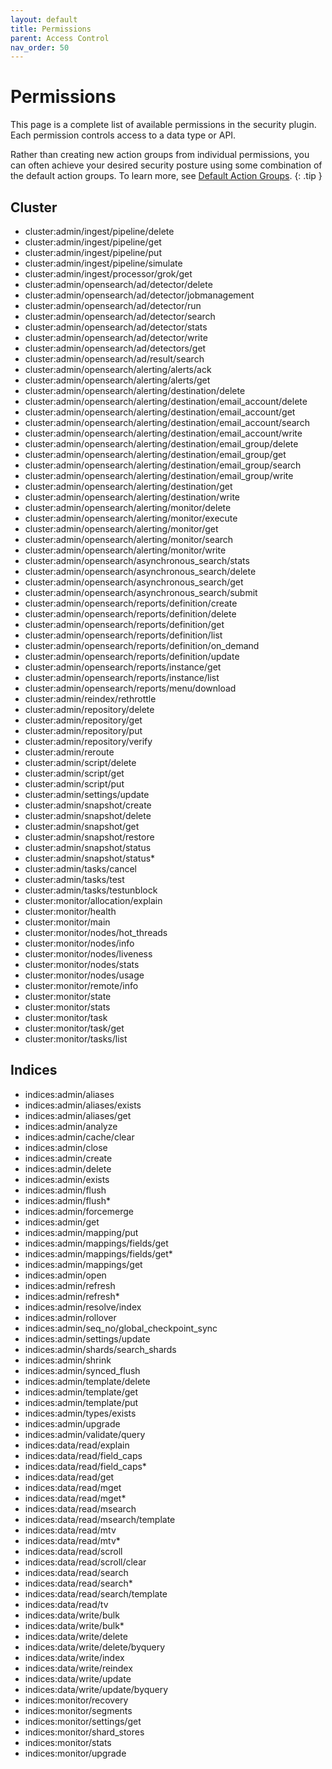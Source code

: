 ```yaml
---
layout: default
title: Permissions
parent: Access Control
nav_order: 50
---
```


# Permissions

This page is a complete list of available permissions in the security plugin. Each permission controls access to a data type or API.

Rather than creating new action groups from individual permissions, you can often achieve your desired security posture using some combination of the default action groups. To learn more, see [Default Action Groups](../default-action-groups).
{: .tip }


## Cluster

- cluster:admin/ingest/pipeline/delete
- cluster:admin/ingest/pipeline/get
- cluster:admin/ingest/pipeline/put
- cluster:admin/ingest/pipeline/simulate
- cluster:admin/ingest/processor/grok/get
- cluster:admin/opensearch/ad/detector/delete
- cluster:admin/opensearch/ad/detector/jobmanagement
- cluster:admin/opensearch/ad/detector/run
- cluster:admin/opensearch/ad/detector/search
- cluster:admin/opensearch/ad/detector/stats
- cluster:admin/opensearch/ad/detector/write
- cluster:admin/opensearch/ad/detectors/get
- cluster:admin/opensearch/ad/result/search
- cluster:admin/opensearch/alerting/alerts/ack
- cluster:admin/opensearch/alerting/alerts/get
- cluster:admin/opensearch/alerting/destination/delete
- cluster:admin/opensearch/alerting/destination/email_account/delete
- cluster:admin/opensearch/alerting/destination/email_account/get
- cluster:admin/opensearch/alerting/destination/email_account/search
- cluster:admin/opensearch/alerting/destination/email_account/write
- cluster:admin/opensearch/alerting/destination/email_group/delete
- cluster:admin/opensearch/alerting/destination/email_group/get
- cluster:admin/opensearch/alerting/destination/email_group/search
- cluster:admin/opensearch/alerting/destination/email_group/write
- cluster:admin/opensearch/alerting/destination/get
- cluster:admin/opensearch/alerting/destination/write
- cluster:admin/opensearch/alerting/monitor/delete
- cluster:admin/opensearch/alerting/monitor/execute
- cluster:admin/opensearch/alerting/monitor/get
- cluster:admin/opensearch/alerting/monitor/search
- cluster:admin/opensearch/alerting/monitor/write
- cluster:admin/opensearch/asynchronous_search/stats
- cluster:admin/opensearch/asynchronous_search/delete
- cluster:admin/opensearch/asynchronous_search/get
- cluster:admin/opensearch/asynchronous_search/submit
- cluster:admin/opensearch/reports/definition/create
- cluster:admin/opensearch/reports/definition/delete
- cluster:admin/opensearch/reports/definition/get
- cluster:admin/opensearch/reports/definition/list
- cluster:admin/opensearch/reports/definition/on_demand
- cluster:admin/opensearch/reports/definition/update
- cluster:admin/opensearch/reports/instance/get
- cluster:admin/opensearch/reports/instance/list
- cluster:admin/opensearch/reports/menu/download
- cluster:admin/reindex/rethrottle
- cluster:admin/repository/delete
- cluster:admin/repository/get
- cluster:admin/repository/put
- cluster:admin/repository/verify
- cluster:admin/reroute
- cluster:admin/script/delete
- cluster:admin/script/get
- cluster:admin/script/put
- cluster:admin/settings/update
- cluster:admin/snapshot/create
- cluster:admin/snapshot/delete
- cluster:admin/snapshot/get
- cluster:admin/snapshot/restore
- cluster:admin/snapshot/status
- cluster:admin/snapshot/status*
- cluster:admin/tasks/cancel
- cluster:admin/tasks/test
- cluster:admin/tasks/testunblock
- cluster:monitor/allocation/explain
- cluster:monitor/health
- cluster:monitor/main
- cluster:monitor/nodes/hot_threads
- cluster:monitor/nodes/info
- cluster:monitor/nodes/liveness
- cluster:monitor/nodes/stats
- cluster:monitor/nodes/usage
- cluster:monitor/remote/info
- cluster:monitor/state
- cluster:monitor/stats
- cluster:monitor/task
- cluster:monitor/task/get
- cluster:monitor/tasks/list


## Indices

- indices:admin/aliases
- indices:admin/aliases/exists
- indices:admin/aliases/get
- indices:admin/analyze
- indices:admin/cache/clear
- indices:admin/close
- indices:admin/create
- indices:admin/delete
- indices:admin/exists
- indices:admin/flush
- indices:admin/flush*
- indices:admin/forcemerge
- indices:admin/get
- indices:admin/mapping/put
- indices:admin/mappings/fields/get
- indices:admin/mappings/fields/get*
- indices:admin/mappings/get
- indices:admin/open
- indices:admin/refresh
- indices:admin/refresh*
- indices:admin/resolve/index
- indices:admin/rollover
- indices:admin/seq_no/global_checkpoint_sync
- indices:admin/settings/update
- indices:admin/shards/search_shards
- indices:admin/shrink
- indices:admin/synced_flush
- indices:admin/template/delete
- indices:admin/template/get
- indices:admin/template/put
- indices:admin/types/exists
- indices:admin/upgrade
- indices:admin/validate/query
- indices:data/read/explain
- indices:data/read/field_caps
- indices:data/read/field_caps*
- indices:data/read/get
- indices:data/read/mget
- indices:data/read/mget*
- indices:data/read/msearch
- indices:data/read/msearch/template
- indices:data/read/mtv
- indices:data/read/mtv*
- indices:data/read/scroll
- indices:data/read/scroll/clear
- indices:data/read/search
- indices:data/read/search*
- indices:data/read/search/template
- indices:data/read/tv
- indices:data/write/bulk
- indices:data/write/bulk*
- indices:data/write/delete
- indices:data/write/delete/byquery
- indices:data/write/index
- indices:data/write/reindex
- indices:data/write/update
- indices:data/write/update/byquery
- indices:monitor/recovery
- indices:monitor/segments
- indices:monitor/settings/get
- indices:monitor/shard_stores
- indices:monitor/stats
- indices:monitor/upgrade
